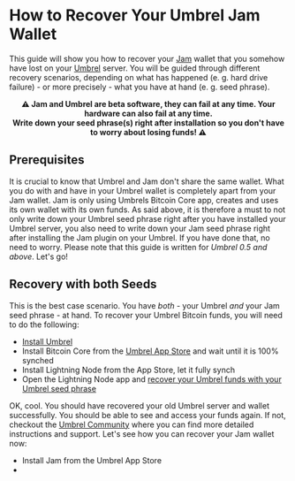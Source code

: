 # How to Recover Your Umbrel Jam Wallet

This guide will show you how to recover your [Jam](https://github.com/joinmarket-webui/jam) wallet that you somehow have lost on your [Umbrel](https://github.com/getumbrel/umbrel) server. You will be guided through different recovery scenarios, depending on what has happened (e. g. hard drive failure) - or more precisely - what you have at hand (e. g. seed phrase).

<p align="center"><strong>⚠️ Jam and Umbrel are beta software, they can fail at any time. Your hardware can also fail at any time.<br/>Write down your seed phrase(s) right after installation so you don't have to worry about losing funds! ⚠️</strong></p>

## Prerequisites
It is crucial to know that Umbrel and Jam don't share the same wallet. What you do with and have in your Umbrel wallet is completely apart from your Jam wallet. Jam is only using Umbrels Bitcoin Core app, creates and uses its own wallet with its own funds. As said above, it is therefore a must to not only write down your Umbrel seed phrase right after you have installed your Umbrel server, you also need to write down your Jam seed phrase right after installing the Jam plugin on your Umbrel. If you have done that, no need to worry. Please note that this guide is written for _Umbrel 0.5 and above_. Let's go!

## Recovery with both Seeds
This is the best case scenario. You have _both_ - your Umbrel _and_ your Jam seed phrase - at hand. To recover your Umbrel Bitcoin funds, you will need to do the following:
* [Install Umbrel](https://github.com/getumbrel/umbrel#installing-umbrel)
* Install Bitcoin Core from the [Umbrel App Store](https://github.com/getumbrel/umbrel#umbrel-app-store) and wait until it is 100% synched
* Install Lightning Node from the App Store, let it fully synch
* Open the Lightning Node app and [recover your Umbrel funds with your Umbrel seed phrase](https://twitter.com/umbrel/status/1562099972547690501)

OK, cool. You should have recovered your old Umbrel server and wallet successfully. You should be able to see and access your funds again. If not, checkout the [Umbrel Community](https://community.getumbrel.com) where you can find more detailed instructions and support. Let's see how you can recover your Jam wallet now:
* Install Jam from the Umbrel App Store
* [](https://jamdocs.org/FAQ/#can-i-import-an-existing-wallet)
